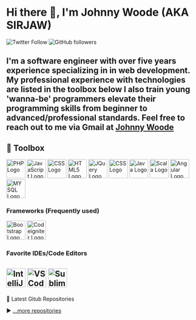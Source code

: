 # Hi there 👋, I'm Johnny Woode (AKA SIRJAW)

![Twitter Follow](https://img.shields.io/twitter/follow/sirjaw2?color=green&logo=twitter&style=plastic)
![GitHub followers](https://img.shields.io/github/followers/johnnywoode?color=green&label=Follow&logo=github&style=plastic)

I'm a software engineer with over five years experience specializing in in web development. My professional experience with technologies are listed in the toolbox below
I also train young 'wanna-be' programmers elevate their programming skills from beginner to advanced/professional standards. Feel free to reach out to me via Gmail at <a href="mailto:johnnywoode@gmail.com">Johnny Woode</a>
--

## 🧰 Toolbox

<img src="https://cdn.worldvectorlogo.com/logos/php.svg" alt="PHP Logo" width="50" height="50"/> <img src="https://cdn.worldvectorlogo.com/logos/javascript.svg" alt="JavaScript Logo" width="50" height="50"/> <img src="https://cdn.worldvectorlogo.com/logos/css3.svg" alt="CSS Logo" width="50" height="50"/> <img src="https://cdn.worldvectorlogo.com/logos/html5.svg" alt="HTML5 Logo" width="50" height="50"/> <img src="https://cdn.worldvectorlogo.com/logos/jquery.svg" alt="JQuery Logo" width="50" height="50"/> <img src="https://cdn.worldvectorlogo.com/logos/ajax-5.svg" alt="CSS Logo" width="50" height="50"/> <img src="https://cdn.worldvectorlogo.com/logos/java-14.svg" alt="Java Logo" width="50" height="50"/> <img src="https://cdn.worldvectorlogo.com/logos/scala-4.svg" alt="Scala Logo" width="50" height="50"/> <img src="https://cdn.worldvectorlogo.com/logos/angular-icon.svg" alt="Angular Logo" width="50" height="50"/> <img src="https://cdn.worldvectorlogo.com/logos/mysql-6.svg" alt="MYSQL Logo" width="50" height="50"/>

### Frameworks (Frequently used)
<img src="https://cdn.worldvectorlogo.com/logos/bootstrap.svg" alt="Bootstrap Logo" width="50" height="50"/> <img src="https://cdn.worldvectorlogo.com/logos/codeigniter.svg" alt="Codeigniter Logo" width="50" height="50"/>

### Favorite IDEs/Code Editors 
<img src="https://cdn.worldvectorlogo.com/logos/intellij-idea.svg" alt="IntelliJ Logo" width="50" height="50"/> <img src="https://cdn.worldvectorlogo.com/logos/visual-studio-code.svg" alt="VS Code Logo" width="50" height="50"/> <img src="https://cdn.worldvectorlogo.com/logos/sublime-text.svg" alt="Sublime Text Logo" width="50" height="50"/>
---


📘 Latest Gitub Repositories

<!-- BLOG-POST-LIST:START -->
<!-- BLOG-POST-LIST:END -->

▶ [...more repositories](https://github.com/Johnnywoode?tab=repositories)
